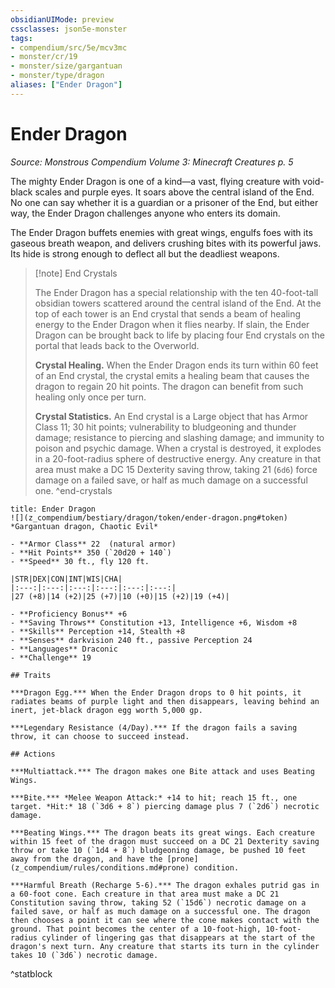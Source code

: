 ```yaml
---
obsidianUIMode: preview
cssclasses: json5e-monster
tags:
- compendium/src/5e/mcv3mc
- monster/cr/19
- monster/size/gargantuan
- monster/type/dragon
aliases: ["Ender Dragon"]
---
```

# Ender Dragon
*Source: Monstrous Compendium Volume 3: Minecraft Creatures p. 5*  

The mighty Ender Dragon is one of a kind—a vast, flying creature with void-black scales and purple eyes. It soars above the central island of the End. No one can say whether it is a guardian or a prisoner of the End, but either way, the Ender Dragon challenges anyone who enters its domain.

The Ender Dragon buffets enemies with great wings, engulfs foes with its gaseous breath weapon, and delivers crushing bites with its powerful jaws. Its hide is strong enough to deflect all but the deadliest weapons.

> [!note] End Crystals
> 
> The Ender Dragon has a special relationship with the ten 40-foot-tall obsidian towers scattered around the central island of the End. At the top of each tower is an End crystal that sends a beam of healing energy to the Ender Dragon when it flies nearby. If slain, the Ender Dragon can be brought back to life by placing four End crystals on the portal that leads back to the Overworld.
> 
> **Crystal Healing.** When the Ender Dragon ends its turn within 60 feet of an End crystal, the crystal emits a healing beam that causes the dragon to regain 20 hit points. The dragon can benefit from such healing only once per turn.
> 
> **Crystal Statistics.** An End crystal is a Large object that has Armor Class 11; 30 hit points; vulnerability to bludgeoning and thunder damage; resistance to piercing and slashing damage; and immunity to poison and psychic damage. When a crystal is destroyed, it explodes in a 20-foot-radius sphere of destructive energy. Any creature in that area must make a DC 15 Dexterity saving throw, taking 21 (`6d6`) force damage on a failed save, or half as much damage on a successful one.
^end-crystals

```ad-statblock
title: Ender Dragon
![](z_compendium/bestiary/dragon/token/ender-dragon.png#token)
*Gargantuan dragon, Chaotic Evil*

- **Armor Class** 22  (natural armor)
- **Hit Points** 350 (`20d20 + 140`)
- **Speed** 30 ft., fly 120 ft.

|STR|DEX|CON|INT|WIS|CHA|
|:---:|:---:|:---:|:---:|:---:|:---:|
|27 (+8)|14 (+2)|25 (+7)|10 (+0)|15 (+2)|19 (+4)|

- **Proficiency Bonus** +6
- **Saving Throws** Constitution +13, Intelligence +6, Wisdom +8
- **Skills** Perception +14, Stealth +8
- **Senses** darkvision 240 ft., passive Perception 24
- **Languages** Draconic
- **Challenge** 19

## Traits

***Dragon Egg.*** When the Ender Dragon drops to 0 hit points, it radiates beams of purple light and then disappears, leaving behind an inert, jet-black dragon egg worth 5,000 gp.

***Legendary Resistance (4/Day).*** If the dragon fails a saving throw, it can choose to succeed instead.

## Actions

***Multiattack.*** The dragon makes one Bite attack and uses Beating Wings.

***Bite.*** *Melee Weapon Attack:* +14 to hit; reach 15 ft., one target. *Hit:* 18 (`3d6 + 8`) piercing damage plus 7 (`2d6`) necrotic damage.

***Beating Wings.*** The dragon beats its great wings. Each creature within 15 feet of the dragon must succeed on a DC 21 Dexterity saving throw or take 10 (`1d4 + 8`) bludgeoning damage, be pushed 10 feet away from the dragon, and have the [prone](z_compendium/rules/conditions.md#prone) condition.

***Harmful Breath (Recharge 5-6).*** The dragon exhales putrid gas in a 60-foot cone. Each creature in that area must make a DC 21 Constitution saving throw, taking 52 (`15d6`) necrotic damage on a failed save, or half as much damage on a successful one. The dragon then chooses a point it can see where the cone makes contact with the ground. That point becomes the center of a 10-foot-high, 10-foot-radius cylinder of lingering gas that disappears at the start of the dragon's next turn. Any creature that starts its turn in the cylinder takes 10 (`3d6`) necrotic damage.
```
^statblock